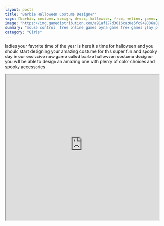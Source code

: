 ```yaml
---
layout: posts
title: "Barbie Halloween Costume Designer"
tags: [barbie, costume, design, dress, halloween, free, online, games, oyna, game, free, games, play, play, games]
image: "https://img.gamedistribution.com/a91af177d3016ca20e5fc949836a894a.jpg"
summary: "mouse control  free online games oyna game free games play play games"
category: "Girls"
---
```


ladies your favorite time of the year is here it s time for halloween and you should start designing your amazing costume for this super fun and spooky day in our exclusive new game called barbie halloween costume designer you will be able to design an amazing one with plenty of color choices and spooky accessories

<iframe width="100%" height="480px;" src="https://flash.gamedistribution.com?game=a91af177d3016ca20e5fc949836a894a"></iframe>